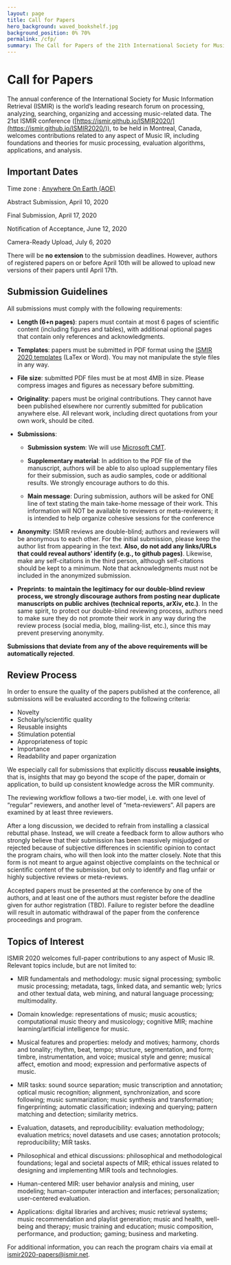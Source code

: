```yaml
---
layout: page
title: Call for Papers
hero_background: waved_bookshelf.jpg
background_position: 0% 70%
permalink: /cfp/
summary: The Call for Papers of the 21th International Society for Music Information Retrieval Conference
---
```


# Call for Papers

The annual conference of the International Society for Music Information Retrieval (ISMIR) is the world’s leading research forum on processing, analyzing, searching, organizing and accessing music-related data. The 21st ISMIR conference ([https://ismir.github.io/ISMIR2020/](https://ismir.github.io/ISMIR2020/)), to be held in Montreal, Canada, welcomes contributions related to any aspect of Music IR, including foundations and theories for music processing, evaluation algorithms, applications, and analysis.

## Important Dates

Time zone : [Anywhere On Earth (AOE)](https://www.timeanddate.com/time/zones/aoe)

Abstract Submission, April 10, 2020

Final Submission, April 17, 2020

Notification of Acceptance, June 12, 2020

Camera-Ready Upload, July 6, 2020

There will be **no extension** to the submission deadlines. However, authors of registered papers on or before April 10th will be allowed to upload new versions of their papers until April 17th.

## Submission Guidelines

All submissions must comply with the following requirements:

-   **Length (6+n pages)**: papers must contain at most 6 pages of scientific content (including figures and tables), with additional optional pages that contain only references and acknowledgments.
    
-   **Templates**: papers must be submitted in PDF format using the [ISMIR 2020 templates](https://github.com/ismir/paper_templates/archive/2020v1.zip) (LaTex or Word). You may not manipulate the style files in any way.
    
-   **File size**: submitted PDF files must be at most 4MB in size. Please compress images and figures as necessary before submitting.
    
-   **Originality**: papers must be original contributions. They cannot have been published elsewhere nor currently submitted for publication anywhere else. All relevant work, including direct quotations from your own work, should be cited.
    
-   **Submissions**:
    -   **Submission system**: We will use [Microsoft CMT](https://cmt3.research.microsoft.com/ISMIR2020).
    
    -   **Supplementary material**: In addition to the PDF file of the manuscript, authors will be able to also upload supplementary files for their submission, such as audio samples, code or additional results. We strongly encourage authors to do this.
    
    -   **Main message**: During submission, authors will be asked for ONE line of text stating the main take-home message of their work. This information will NOT be available to reviewers or meta-reviewers; it is intended to help organize cohesive sessions for the conference

-   **Anonymity**: ISMIR reviews are double-blind; authors and reviewers will be anonymous to each other. For the initial submission, please keep the author list from appearing in the text. **Also, do not add any links/URLs that could reveal authors’ identify (e.g., to github pages)**. Likewise, make any self-citations in the third person, although self-citations should be kept to a minimum. Note that acknowledgments must not be included in the anonymized submission.
    
-   **Preprints**: **to maintain the legitimacy for our double-blind review process, we strongly discourage authors from posting near duplicate manuscripts on public archives (technical reports, arXiv, etc.)**. In the same spirit, to protect our double-blind reviewing process, authors need to make sure they do not promote their work in any way during the review process (social media, blog, mailing-list, etc.), since this may prevent preserving anonymity.
    

**Submissions that deviate from any of the above requirements will be automatically rejected**.

## Review Process

In order to ensure the quality of the papers published at the conference, all submissions will be evaluated according to the following criteria:

-   Novelty
-   Scholarly/scientific quality
-   Reusable insights
-   Stimulation potential
-   Appropriateness of topic
-   Importance
-   Readability and paper organization

We especially call for submissions that explicitly discuss **reusable insights**, that is, insights that may go beyond the scope of the paper, domain or application, to build up consistent knowledge across the MIR community.

The reviewing workflow follows a two-tier model, i.e. with one level of “regular” reviewers, and another level of “meta-reviewers”. All papers are examined by at least three reviewers.

After a long discussion, we decided to refrain from installing a classical rebuttal phase. Instead, we will create a feedback form to allow authors who strongly believe that their submission has been massively misjudged or rejected because of subjective differences in scientific opinion to contact the program chairs, who will then look into the matter closely. Note that this form is not meant to argue against objective complaints on the technical or scientific content of the submission, but only to identify and flag unfair or highly subjective reviews or meta-reviews.

Accepted papers must be presented at the conference by one of the authors, and at least one of the authors must register before the deadline given for author registration (TBD). Failure to register before the deadline will result in automatic withdrawal of the paper from the conference proceedings and program.

## Topics of Interest

ISMIR 2020 welcomes full-paper contributions to any aspect of Music IR. Relevant topics include, but are not limited to:

-   MIR fundamentals and methodology: music signal processing; symbolic music processing; metadata, tags, linked data, and semantic web; lyrics and other textual data, web mining, and natural language processing; multimodality.
    
-   Domain knowledge: representations of music; music acoustics; computational music theory and musicology; cognitive MIR; machine learning/artificial intelligence for music.
    
-   Musical features and properties: melody and motives; harmony, chords and tonality; rhythm, beat, tempo; structure, segmentation, and form; timbre, instrumentation, and voice; musical style and genre; musical affect, emotion and mood; expression and performative aspects of music.
    
-   MIR tasks: sound source separation; music transcription and annotation; optical music recognition; alignment, synchronization, and score following; music summarization; music synthesis and transformation; fingerprinting; automatic classification; indexing and querying; pattern matching and detection; similarity metrics.
    
-   Evaluation, datasets, and reproducibility: evaluation methodology; evaluation metrics; novel datasets and use cases; annotation protocols; reproducibility; MIR tasks.
    
-   Philosophical and ethical discussions: philosophical and methodological foundations; legal and societal aspects of MIR; ethical issues related to designing and implementing MIR tools and technologies.
    
-   Human-centered MIR: user behavior analysis and mining, user modeling; human-computer interaction and interfaces; personalization; user-centered evaluation.
    
-   Applications: digital libraries and archives; music retrieval systems; music recommendation and playlist generation; music and health, well-being and therapy; music training and education; music composition, performance, and production; gaming; business and marketing. 
    

For additional information, you can reach the program chairs via email at [ismir2020-papers@ismir.net](mailto:ismir2020-papers@ismir.net).
